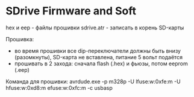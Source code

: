 # SDrive Firmware and Soft

hex и eep - файлы прошивки
sdrive.atr - записать в корень SD-карты

Прошивка:
- во время прошивки все dip-переключатели должны быть внизу (разомкнуты), SD-карта не вставлена, питание 5 вольт подаётся
- прошивать в 2 захода: сначала flash (.hex) и фьюзы, потом eeprom (.eep)

Команда для прошивки: 
avrdude.exe -p m328p -U lfuse:w:0xfe:m -U hfuse:w:0xd8:m efuse:w:0xfc:m -c usbasp
